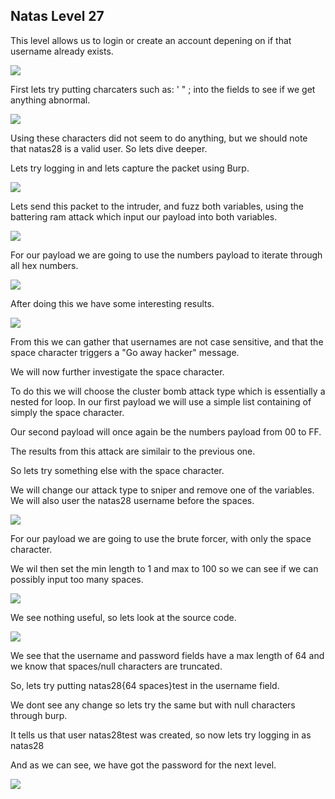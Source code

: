<h2>Natas Level 27</h2>
<p>This level allows us to login or create an account depening on if that username already exists.</p>
<img src="https://i.imgur.com/1qYiEEn.jpeg">
<p>First lets try putting charcaters such as: ' " ; into the fields to see if we get anything abnormal.</p>
<img src="https://i.imgur.com/JT7CQfV.jpeg">
<p>Using these characters did not seem to do anything, but we should note that natas28 is a valid user. So lets dive deeper.</p>
<p>Lets try logging in and lets capture the packet using Burp.</p>
<img src="https://i.imgur.com/k6TY7Sw.jpeg">
<p>Lets send this packet to the intruder, and fuzz both variables, using the battering ram attack which input our payload into both variables.</p>
<img src="https://i.imgur.com/3k8HlDt.jpeg">
<p>For our payload we are going to use the numbers payload to iterate through all hex numbers.</p>
<img src="https://i.imgur.com/ESBA5ac.jpeg">
<p>After doing this we have some interesting results.</p>
<img src="https://i.imgur.com/N1T8TVr.jpeg">
<p>From this we can gather that usernames are not case sensitive, and that the space character triggers a "Go away hacker" message.</p>
<p>We will now further investigate the space character.</p>
<p>To do this we will choose the cluster bomb attack type which is essentially a nested for loop. In our first payload we will use a simple list containing of simply the space character.</p>
<p>Our second payload will once again be the numbers payload from 00 to FF.</p>
<p>The results from this attack are similair to the previous one.</p>
<p>So lets try something else with the space character.</p>
<p>We will change our attack type to sniper and remove one of the variables. We will also user the natas28 username before the spaces.</p>
<img src="https://i.imgur.com/JOf93ph.jpeg">
<p>For our payload we are going to use the brute forcer, with only the space character.</p>
<p>We wil then set the min length to 1 and max to 100 so we can see if we can possibly input too many spaces.</p>
<img src="https://i.imgur.com/VOd3hGG.jpeg">
<p>We see nothing useful, so lets look at the source code.</p>
<img src="https://i.imgur.com/DgAQKtp.jpeg">
<p>We see that the username and password fields have a max length of 64 and we know that spaces/null characters are truncated.</p>
<p>So, lets try putting natas28{64 spaces}test in the username field.</p>
<p>We dont see any change so lets try the same but with null characters through burp.</p>
<p>It tells us that user natas28test was created, so now lets try logging in as natas28</p>
<p>And as we can see, we have got the password for the next level.</p>
<img src="https://i.imgur.com/VkkPLum.jpeg">
